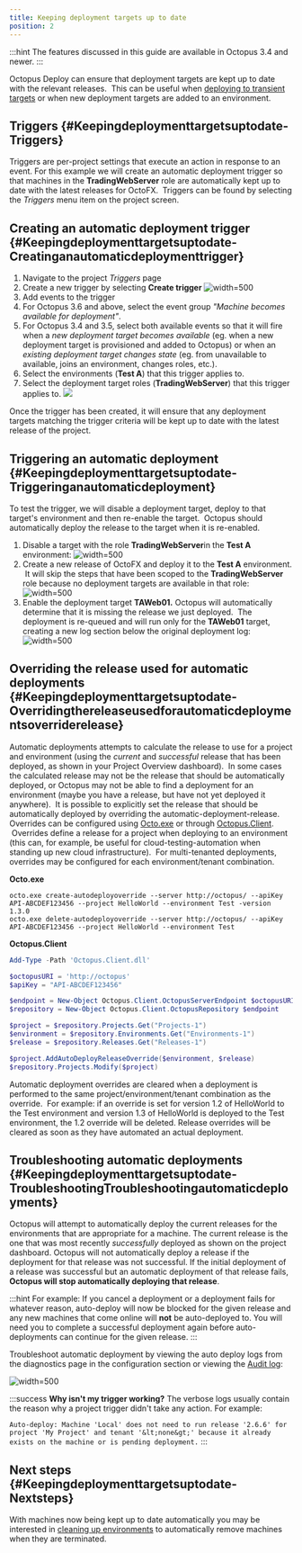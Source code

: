 ```yaml
---
title: Keeping deployment targets up to date
position: 2
---
```


:::hint
The features discussed in this guide are available in Octopus 3.4 and newer.
:::

Octopus Deploy can ensure that deployment targets are kept up to date with the relevant releases.  This can be useful when [deploying to transient targets](/docs/guides/elastic-and-transient-environments/deploying-to-transient-targets.md) or when new deployment targets are added to an environment.

## Triggers {#Keepingdeploymenttargetsuptodate-Triggers}

Triggers are per-project settings that execute an action in response to an event. For this example we will create an automatic deployment trigger so that machines in the **TradingWebServer** role are automatically kept up to date with the latest releases for OctoFX.  Triggers can be found by selecting the *Triggers* menu item on the project screen.

## Creating an automatic deployment trigger {#Keepingdeploymenttargetsuptodate-Creatinganautomaticdeploymenttrigger}

1. Navigate to the project *Triggers* page
2. Create a new trigger by selecting **Create trigger**
![](/docs/images/5669262/5865570.png "width=500")
3. Add events to the trigger
 1. For Octopus 3.6 and above, select the event group *"Machine becomes available for deployment"*.
 2. For Octopus 3.4 and 3.5, select both available events so that it will fire when a *new deployment target becomes available* (eg. when a new deployment target is provisioned and added to Octopus) or when an *existing deployment target changes state* (eg. from unavailable to available, joins an environment, changes roles, etc.).
4. Select the environments (**Test A**) that this trigger applies to.
5. Select the deployment target roles (**TradingWebServer**) that this trigger applies to.
![](/docs/images/5669262/5865705.png)

Once the trigger has been created, it will ensure that any deployment targets matching the trigger criteria will be kept up to date with the latest release of the project.

## Triggering an automatic deployment {#Keepingdeploymenttargetsuptodate-Triggeringanautomaticdeployment}

To test the trigger, we will disable a deployment target, deploy to that target's environment and then re-enable the target.  Octopus should automatically deploy the release to the target when it is re-enabled.

1. Disable a target with the role **TradingWebServer**in the **Test A** environment:
![](/docs/images/5669262/5865573.png "width=500")
2. Create a new release of OctoFX and deploy it to the **Test A** environment.  It will skip the steps that have been scoped to the **TradingWebServer** role because no deployment targets are available in that role:
![](/docs/images/5669262/5865574.png "width=500")
3. Enable the deployment target **TAWeb01.** Octopus will automatically determine that it is missing the release we just deployed.  The deployment is re-queued and will run only for the **TAWeb01** target, creating a new log section below the original deployment log:
![](/docs/images/5669262/5865575.png "width=500")

## Overriding the release used for automatic deployments {#Keepingdeploymenttargetsuptodate-Overridingthereleaseusedforautomaticdeploymentsoverriderelease}

Automatic deployments attempts to calculate the release to use for a project and environment (using the *current* and *successful* release that has been deployed, as shown in your Project Overview dashboard).  In some cases the calculated release may not be the release that should be automatically deployed, or Octopus may not be able to find a deployment for an environment (maybe you have a release, but have not yet deployed it anywhere).  It is possible to explicitly set the release that should be automatically deployed by overriding the automatic-deployment-release. Overrides can be configured using [Octo.exe](/docs/api-and-integration/octo.exe-command-line/index.md) or through [Octopus.Client](/docs/api-and-integration/octopus.client.md).  Overrides define a release for a project when deploying to an environment (this can, for example, be useful for cloud-testing-automation when standing up new cloud infrastructure).  For multi-tenanted deployments, overrides may be configured for each environment/tenant combination.

**Octo.exe**

```text
octo.exe create-autodeployoverride --server http://octopus/ --apiKey API-ABCDEF123456 --project HelloWorld --environment Test -version 1.3.0
octo.exe delete-autodeployoverride --server http://octopus/ --apiKey API-ABCDEF123456 --project HelloWorld --environment Test
```

**Octopus.Client**

```powershell
Add-Type -Path 'Octopus.Client.dll' 

$octopusURI = 'http://octopus'
$apiKey = "API-ABCDEF123456"

$endpoint = New-Object Octopus.Client.OctopusServerEndpoint $octopusURI, $apiKey
$repository = New-Object Octopus.Client.OctopusRepository $endpoint

$project = $repository.Projects.Get("Projects-1")
$environment = $repository.Environments.Get("Environments-1")
$release = $repository.Releases.Get("Releases-1")

$project.AddAutoDeployReleaseOverride($environment, $release)
$repository.Projects.Modify($project)
```

Automatic deployment overrides are cleared when a deployment is performed to the same project/environment/tenant combination as the override.  For example: if an override is set for version 1.2 of HelloWorld to the Test environment and version 1.3 of HelloWorld is deployed to the Test environment, the 1.2 override will be deleted. Release overrides will be cleared as soon as they have automated an actual deployment.

## Troubleshooting automatic deployments {#Keepingdeploymenttargetsuptodate-TroubleshootingTroubleshootingautomaticdeployments}

Octopus will attempt to automatically deploy the current releases for the environments that are appropriate for a machine. The current release is the one that was most recently *successfully* deployed as shown on the project dashboard. Octopus will not automatically deploy a release if the deployment for that release was not successful. If the initial deployment of a release was successful but an automatic deployment of that release fails, **Octopus will stop automatically deploying that release**.

:::hint
For example: If you cancel a deployment or a deployment fails for whatever reason, auto-deploy will now be blocked for the given release and any new machines that come online will **not** be auto-deployed to. You will need you to complete a successful deployment again before auto-deployments can continue for the given release.
:::

Troubleshoot automatic deployment by viewing the auto deploy logs from the diagnostics page in the configuration section or viewing the [Audit log](/docs/administration/auditing.md):

![](/docs/images/5669262/5865582.png "width=500")

:::success
**Why isn&#39;t my trigger working?**
The verbose logs usually contain the reason why a project trigger didn't take any action. For example:

`Auto-deploy: Machine 'Local' does not need to run release '2.6.6' for project 'My Project' and tenant '&lt;none&gt;' because it already exists on the machine or is pending deployment.`
:::

## Next steps {#Keepingdeploymenttargetsuptodate-Nextsteps}

With machines now being kept up to date automatically you may be interested in [cleaning up environments](/docs/guides/elastic-and-transient-environments/cleaning-up-environments.md) to automatically remove machines when they are terminated.
